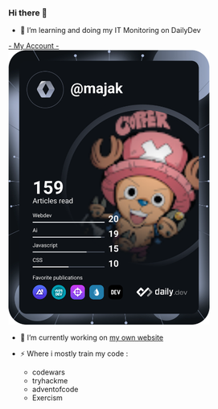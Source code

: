 ### Hi there 👋

- 🌱 I’m learning and doing my IT Monitoring on DailyDev
<div id="DevCard">
  <a href="https://app.daily.dev/majak">- My Account -</a>
  </br>
  <a href="https://app.daily.dev/majak"><img src="https://github.com/Majak0/Majak0/blob/main/devcard.svg" width="400" alt="Maxime Jacquot's Dev Card"/></a>
</div>

- 🔭 I’m currently working on
<a href="https://majaktwitch.000webhostapp.com/"> my own website </a>

- ⚡ Where i mostly train my code :
    - codewars
    - tryhackme
    - adventofcode
    - Exercism
<!--
**Majak0/Majak0** is a ✨ _special_ ✨ repository because its `README.md` (this file) appears on your GitHub profile.

Here are some ideas to get you started:
- 👯 I’m looking to collaborate on ...
- 🤔 I’m looking for help with ...
- 💬 Ask me about ...
- 📫 How to reach me: ...
- 😄 Pronouns: ...
-->
